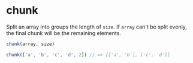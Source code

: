 # chunk

Split an array into groups the length of `size`. If `array` can't be split evenly, the final chunk will be the remaining elements.

```ts
chunk(array, size)

chunk(['a', 'b', 'c', 'd', 2]) // => [['a', 'b'], ['c', 'd']]
```
